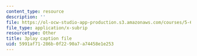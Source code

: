 ```yaml
---
content_type: resource
description: ''
file: https://ol-ocw-studio-app-production.s3.amazonaws.com/courses/5-61-physical-chemistry-fall-2017/5991af71286b0f2290a7a74458e1e253_9WthWtTxdj0.srt
file_type: application/x-subrip
resourcetype: Other
title: 3play caption file
uid: 5991af71-286b-0f22-90a7-a74458e1e253
---
```

